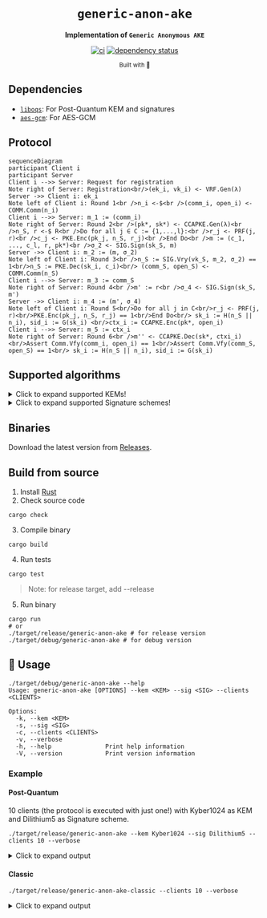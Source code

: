 <div align="center">

  <h1><code>generic-anon-ake</code></h1>

  <strong>Implementation of `Generic Anonymous AKE`</strong>

  [![ci](https://github.com/jiep/generic-anon-ake/actions/workflows/rust.yml/badge.svg)](https://github.com/jiep/generic-anon-ake/actions/workflows/rust.yml)
  [![dependency status](https://deps.rs/repo/github/jiep/generic-anon-ake/status.svg)](https://deps.rs/repo/github/jiep/generic-anon-ake)

  <sub>Built with 🦀</sub>
</div>

## Dependencies

* [`liboqs`](https://github.com/open-quantum-safe/liboqs-rust): For Post-Quantum KEM and signatures
* [`aes-gcm`](https://github.com/RustCrypto/AEADs/tree/master/aes-gcm): For AES-GCM 

## Protocol

```mermaid
sequenceDiagram
participant Client i
participant Server
Client i -->> Server: Request for registration
Note right of Server: Registration<br/>(ek_i, vk_i) <- VRF.Gen(λ)
Server ->> Client i: ek_i
Note left of Client i: Round 1<br />n_i <-$<br />(comm_i, open_i) <- COMM.Comm(n_i)
Client i -->> Server: m_1 := (comm_i)
Note right of Server: Round 2<br />(pk*, sk*) <- CCAPKE.Gen(λ)<br />n_S, r <-$ R<br />Do for all j ∈ C := {1,...,l}:<br />r_j <- PRF(j, r)<br />c_j <- PKE.Enc(pk_j, n_S, r_j)<br />End Do<br />m := (c_1, ..., c_l, r, pk*)<br />σ_2 <- SIG.Sign(sk_S, m)
Server ->> Client i: m_2 := (m, σ_2)
Note left of Client i: Round 3<br />n_S := SIG.Vry(vk_S, m_2, σ_2) == 1<br/>n_S := PKE.Dec(sk_i, c_i)<br/> (comm_S, open_S) <- COMM.Comm(n_S) 
Client i -->> Server: m_3 := comm_S
Note right of Server: Round 4<br />m' := r<br />σ_4 <- SIG.Sign(sk_S, m')
Server ->> Client i: m_4 := (m', σ_4)
Note left of Client i: Round 5<br/>Do for all j in C<br/>r_j <- PRF(j, r)<br/>PKE.Enc(pk_j, n_S, r_j) == 1<br/>End Do<br/> sk_i := H(n_S || n_i), sid_i := G(sk_i) <br/>ctx_i := CCAPKE.Enc(pk*, open_i)
Client i -->> Server: m_5 := ctx_i
Note right of Server: Round 6<br />m'' <- CCAPKE.Dec(sk*, ctxi_i)<br/>Assert Comm.Vfy(comm_i, open_i) == 1<br/>Assert Comm.Vfy(comm_S, open_S) == 1<br/> sk_i := H(n_S || n_i), sid_i := G(sk_i)
```

## Supported algorithms
  
<details>
  <summary>Click to expand supported KEMs!</summary>

    * Kyber512
    * Kyber768
    * Kyber1024

</details>

<details>
  <summary>Click to expand supported Signature schemes!</summary>

    * Dilithium2 
    * Dilithium3
    * Dilithium5 

</details>

## Binaries

Download the latest version from [Releases](https://github.com/jiep/generic-anon-ake/releases).

## Build from source

1. Install [Rust](https://www.rust-lang.org/tools/install)
2. Check source code

```
cargo check
``` 

3. Compile binary

```
cargo build
``` 

4. Run tests

```
cargo test
```

> Note: for release target, add --release

5. Run binary

```
cargo run
# or
./target/release/generic-anon-ake # for release version
./target/debug/generic-anon-ake # for debug version
```

## 🚴 Usage

```
./target/debug/generic-anon-ake --help
Usage: generic-anon-ake [OPTIONS] --kem <KEM> --sig <SIG> --clients <CLIENTS>

Options:
  -k, --kem <KEM>
  -s, --sig <SIG>          
  -c, --clients <CLIENTS>  
  -v, --verbose            
  -h, --help               Print help information
  -V, --version            Print version information
```

### Example

#### Post-Quantum

10 clients (the protocol is executed with just one!) with Kyber1024 as KEM and Dilithium5 as Signature scheme.

```
./target/release/generic-anon-ake --kem Kyber1024 --sig Dilithium5 --clients 10 --verbose
```

<details>
  <summary>Click to expand output</summary>

```
[!] Setting Dilithium5 as signature scheme...
[!] Setting Kyber1024 as KEM...

[!] Creating 10 clients...
[!] Creating server...

[R] Creating (ek, vk) for 10 clients...

[!] Time elapsed in registration of 10 clients is 802.613µs

[!] Starting protocol with client and server...

[C] Running Round 1...
[!] Time elapsed in Round 1 is 1.051217ms
[C -> S] Sending m1 to server...

[S] Running Round 2...
[!] Time elapsed in Round 2 is 3.017849ms
[C <- S] Sending m2 to client...

[C] Running Round 3...
[C] Signature verification -> OK
[!] Time elapsed in Round 3 is 1.497624ms
[C -> S] Sending m3 to server...

[S] Running Round 4...
[!] Time elapsed in Round 4 is 268.804µs
[C <- S] Sending m4 to client...

[C] Running Round 5...
[C] Signature verification -> OK
[C] Ciphertext verification for j=0 -> OK
[C] Ciphertext verification for j=1 -> OK
[C] Ciphertext verification for j=2 -> OK
[C] Ciphertext verification for j=3 -> OK
[C] Ciphertext verification for j=4 -> OK
[C] Ciphertext verification for j=5 -> OK
[C] Ciphertext verification for j=6 -> OK
[C] Ciphertext verification for j=7 -> OK
[C] Ciphertext verification for j=8 -> OK
[C] Ciphertext verification for j=9 -> OK
[!] Time elapsed in Round 5 is 3.69616ms
[C -> S] Sending m5 to server...

[S] Running Round 6...
[S] Commitment verification -> OK
[!] Time elapsed in Round 6 is 312.805µs

[!] Printing session keys...
[C] 0x9dc4bbd831c6036603d8b146dcb9e0eaf2abf2df345062f285df15a7722edf37
[S] 0x9dc4bbd831c6036603d8b146dcb9e0eaf2abf2df345062f285df15a7722edf37

[!] Printing session identifiers...
[C] 0x3d138ffce132d493f1c1c2ab9de6c2be85314d21f11bfaf99356372d79248fad
[S] 0x3d138ffce132d493f1c1c2ab9de6c2be85314d21f11bfaf99356372d79248fad

[!] Printing diagram...

                 Client i                     Server
                    |                            |
                    |                            | <---    Registration 
                    |                            |         for 10 clients
                    |                            |         (000 ms)
Round 1        ---> |                            |
(00001051 µs)       |                            |
                    |                            |
                    |-------------m1------------>|
                    |        (0000032 B)         |
                    |                            | <---    Round 2
                    |                            |         (00000003 ms)
                    |                            |
                    |<------------m2-------------|
                    |        (0020307 B)         |
Round 3        ---> |                            |
(00000001 ms)       |                            |
                    |                            |
                    |-------------m3------------>|
                    |        (0000032 B)         |   
                    |                            | <---    Round 4
                    |                            |         (00000000 ms)
                    |                            |
                    |<------------m4-------------|
                    |        (0004627 B)         |
Round 5        ---> |                            |
(00000003 ms)       |                            |
                    |                            |
                    |-------------m5------------>|
                    |        (0001724 B)         |   
                    |                            | <---    Round 6
                    |                            |         (00000312 µs)
                    |                            |
```

</details>

#### Classic

```
./target/release/generic-anon-ake-classic --clients 10 --verbose
```
<details>
  <summary>Click to expand output</summary>

```
[!] Creating 10 clients...
[!] Creating server...

[R] Creating (ek, vk) for 10 clients...

[!] Time elapsed in registration of 10 clients is 15.871913ms

[!] Starting protocol with client and server...

[C] Running Round 1...
[!] Time elapsed in Round 1 is 67.401µs
[C -> S] Sending m1 to server...

[S] Running Round 2...
[!] Time elapsed in Round 2 is 56.997567ms
[C <- S] Sending m2 to client...

[C] Running Round 3...
[C] Signature verification -> OK
[!] Time elapsed in Round 3 is 5.849579ms
[C -> S] Sending m3 to server...

[S] Running Round 4...
[!] Time elapsed in Round 4 is 3.173643ms
[C <- S] Sending m4 to client...

[C] Running Round 5...
[C] Signature verification -> OK
[C] Ciphertext verification for j=0 -> OK
[C] Ciphertext verification for j=1 -> OK
[C] Ciphertext verification for j=2 -> OK
[C] Ciphertext verification for j=3 -> OK
[C] Ciphertext verification for j=4 -> OK
[C] Ciphertext verification for j=5 -> OK
[C] Ciphertext verification for j=6 -> OK
[C] Ciphertext verification for j=7 -> OK
[C] Ciphertext verification for j=8 -> OK
[C] Ciphertext verification for j=9 -> OK
[!] Time elapsed in Round 5 is 40.780448ms
[C -> S] Sending m5 to server...

[S] Running Round 6...
[S] Commitment verification -> OK
[!] Time elapsed in Round 6 is 2.338331ms

[!] Printing session keys...
[C] 0xe8d5a506701fa82d2c07e9a4dd6bb725e0ef52a9ead1a13d585743c35d12bbdf
[S] 0xe8d5a506701fa82d2c07e9a4dd6bb725e0ef52a9ead1a13d585743c35d12bbdf

[!] Printing session identifiers...
[C] 0x7f4a3a900818dbe8f7d26460313a4979bee916715fb5317ed5ae37677df7a2fe
[S] 0x7f4a3a900818dbe8f7d26460313a4979bee916715fb5317ed5ae37677df7a2fe

[!] Printing diagram...

                 Client i                     Server
                    |                            |
                    |                            | <---    Registration
                    |                            |         for 10 clients
                    |                            |         (015 ms)
Round 1        ---> |                            |
(00000067 µs)       |                            |
                    |                            |
                    |-------------m1------------>|
                    |        (0000032 B)         |
                    |                            | <---    Round 2
                    |                            |         (00000056 ms)
                    |                            |
                    |<------------m2-------------|
                    |        (0001451 B)         |
Round 3        ---> |                            |
(00000005 ms)       |                            |
                    |                            |
                    |-------------m3------------>|
                    |        (0000032 B)         |
                    |                            | <---    Round 4
                    |                            |         (00000003 ms)
                    |                            |
                    |<------------m4-------------|
                    |        (0000096 B)         |
Round 5        ---> |                            |
(00000040 ms)       |                            |
                    |                            |
                    |-------------m5------------>|
                    |        (0000225 B)         |
                    |                            | <---    Round 6
                    |                            |         (00002338 µs)
                    |                            |
```

</details>